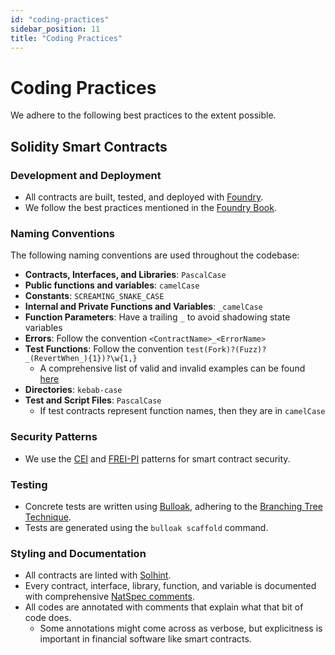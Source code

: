 ```yaml
---
id: "coding-practices"
sidebar_position: 11
title: "Coding Practices"
---
```


# Coding Practices

We adhere to the following best practices to the extent possible.

## Solidity Smart Contracts

### Development and Deployment

- All contracts are built, tested, and deployed with [Foundry](https://github.com/foundry-rs/foundry).
- We follow the best practices mentioned in the [Foundry Book](https://book.getfoundry.sh/tutorials/best-practices).

### Naming Conventions

The following naming conventions are used throughout the codebase:

- **Contracts, Interfaces, and Libraries**: `PascalCase`
- **Public functions and variables**: `camelCase`
- **Constants**: `SCREAMING_SNAKE_CASE`
- **Internal and Private Functions and Variables**: `_camelCase`
- **Function Parameters**: Have a trailing `_` to avoid shadowing state variables
- **Errors**: Follow the convention `<ContractName>_<ErrorName>`
- **Test Functions**: Follow the convention `test(Fork)?(Fuzz)?_(RevertWhen_){1})?\w{1,}`
  - A comprehensive list of valid and invalid examples can be found
    [here](https://github.com/ScopeLift/scopelint/blob/1857e3940bfe92ac5a136827374f4b27ff083971/src/check/validators/test_names.rs#L106-L143)
- **Directories**: `kebab-case`
- **Test and Script Files**: `PascalCase`
  - If test contracts represent function names, then they are in `camelCase`

### Security Patterns

- We use the [CEI](https://fravoll.github.io/solidity-patterns/checks_effects_interactions.html) and
  [FREI-PI](https://www.nascent.xyz/idea/youre-writing-require-statements-wrong) patterns for smart contract security.

### Testing

- Concrete tests are written using [Bulloak](https://bulloak.dev), adhering to the
  [Branching Tree Technique](https://x.com/PaulRBerg/status/1682346315806539776).
- Tests are generated using the `bulloak scaffold` command.

### Styling and Documentation

- All contracts are linted with [Solhint](https://github.com/protofire/solhint).
- Every contract, interface, library, function, and variable is documented with comprehensive
  [NatSpec comments](https://docs.soliditylang.org/en/latest/natspec-format.html).
- All codes are annotated with comments that explain what that bit of code does.
  - Some annotations might come across as verbose, but explicitness is important in financial software like smart
    contracts.
